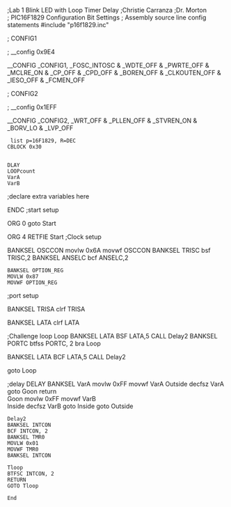 ;Lab 1 Blink LED with Loop Timer Delay 
;Christie Carranza 
;Dr. Morton  
; PIC16F1829 Configuration Bit Settings 
; Assembly source line config statements 
#include "p16f1829.inc" 

; CONFIG1 

; __config 0x9E4 

 __CONFIG _CONFIG1, _FOSC_INTOSC & _WDTE_OFF & _PWRTE_OFF & _MCLRE_ON & _CP_OFF & _CPD_OFF & _BOREN_OFF & _CLKOUTEN_OFF & _IESO_OFF & _FCMEN_OFF 

; CONFIG2 

; __config 0x1EFF 

 __CONFIG _CONFIG2, _WRT_OFF & _PLLEN_OFF & _STVREN_ON & _BORV_LO & _LVP_OFF 

     list p=16F1829, R=DEC 
    CBLOCK 0x30 

     
    DLAY 
    LOOPcount 
    VarA 
    VarB 

    

     

     

     

;declare extra variables here 

ENDC 
;start setup 

ORG 0 
goto Start  

ORG 4 
RETFIE 
Start 
;Clock setup 

BANKSEL OSCCON 
movlw 0x6A 
movwf OSCCON 
    BANKSEL TRISC
    bsf TRISC,2
    BANKSEL ANSELC
    bcf ANSELC,2
    
    BANKSEL OPTION_REG
    MOVLW 0x87
    MOVWF OPTION_REG

;port setup 

BANKSEL TRISA 
clrf TRISA 

BANKSEL LATA 
clrf LATA 

;Challenge loop 
Loop 
BANKSEL LATA 
BSF LATA,5 
CALL Delay2 
BANKSEL PORTC
    btfss PORTC, 2
    bra Loop
    
BANKSEL LATA 
BCF LATA,5 
CALL Delay2 
    
goto Loop 

;delay 
    DELAY 
    BANKSEL VarA 
    movlw 0xFF 
    movwf VarA 
    Outside 
    decfsz VarA 
    goto Goon 
    return  
    Goon 
    movlw 0xFF 
    movwf VarB     
    Inside 
    decfsz VarB 
    goto Inside 
    goto Outside 
 
    Delay2
    BANKSEL INTCON
    BCF INTCON, 2
    BANKSEL TMR0
    MOVLW 0x01
    MOVWF TMR0
    BANKSEL INTCON
    
    Tloop 
    BTFSC INTCON, 2
    RETURN
    GOTO Tloop 
    
    End 
    

